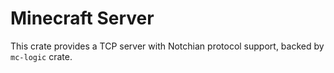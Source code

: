 # Minecraft Server
This crate provides a TCP server with Notchian protocol support, backed by `mc-logic` 
crate.
